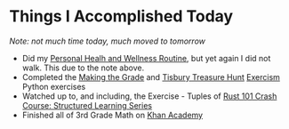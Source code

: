 # Things I Accomplished Today

_Note: not much time today, much moved to tomorrow_

- Did my [Personal Healh and Wellness Routine](../../routines/personal-health-and-wellness-routine-2024-week-1.md), but yet again I did not walk. This due to the note above.
- Completed the [Making the Grade](https://exercism.org/tracks/python/exercises/making-the-grade) and [Tisbury Treasure Hunt](https://exercism.org/tracks/python/exercises/tisbury-treasure-hunt) [Exercism](https://exercism.org) Python exercises
- Watched up to, and including, the Exercise - Tuples of [Rust 101 Crash Course: Structured Learning Series](https://www.youtube.com/watch?v=lzKeecy4OmQ)
- Finished all of 3rd Grade Math on [Khan Academy](https://www.khanacademy.org)

